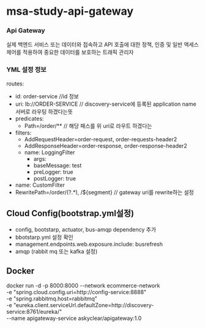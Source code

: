 # msa-study-api-gateway

### Api Gateway 
실제 백엔드 서비스 또는 데이터와 접속하고 API 호출에 대한 정책, 인증 및 일반 액세스 제어를 적용하여 중요한 데이터를 보호하는 트래픽 관리자

### YML 설정 정보
routes:
- id: order-service  //id 정보
- uri: lb://ORDER-SERVICE // discovery-service에 등록된 application name 서버로 라우팅 하겠다는뜻
- predicates:
  - Path=/order/** // 해당 패스를 위 uri로 라우트 하겠다는 
- filters:
  - AddRequestHeader=order-request, order-requests-header2
  - AddResponseHeader=order-response, order-response-header2
  - name: LoggingFilter  
    - args:
    - baseMessage: test
    - preLogger: true
    - postLogger: true
- name: CustomFilter
- RewritePath=/order/(?<segment>.*), /$\{segment}  // gateway uri를 rewrite하는 설정

## Cloud Config(bootstrap.yml설정)
- config, bootstarp, actuator, bus-amqp dependency 추가
- bbotstarp.yml 설정 확인
- management.endpoints.web.exposure.include: busrefresh
- amqp (rabbit mq 또는 kafka 설정)

## Docker
docker run -d -p 8000:8000 --network ecommerce-network \
-e "spring.cloud.config.uri=http://config-service:8888" \
-e "spring.rabbitmq.host=rabbitmq" \
-e "eureka.client.serviceUrl.defaultZone=http://discovery-service:8761/eureka/" \
--name apigateway-service askyclear/apigateway:1.0
